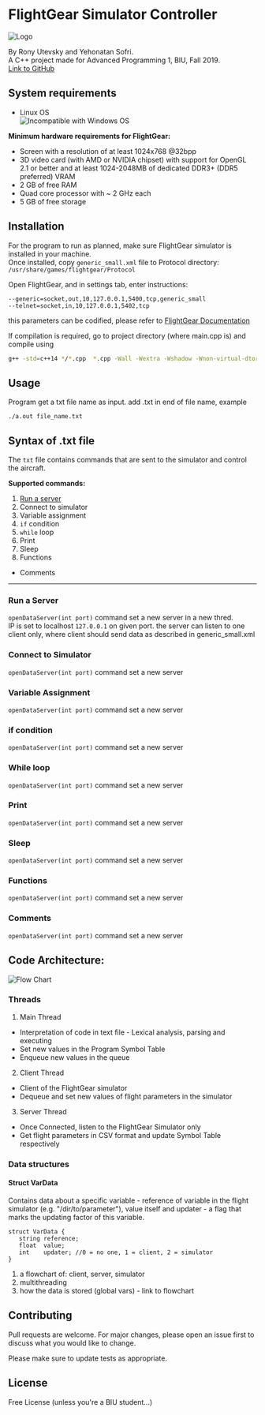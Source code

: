 # FlightGear Simulator Controller

![Logo](https://wallpapercave.com/wp/wp2113392.jpg)

By Rony Utevsky and Yehonatan Sofri.  
A C++ project made for Advanced Programming 1, BIU, Fall 2019.  
[Link to GitHub](https://github.com/yehonatansofri/SonySim/)
## System requirements
* Linux OS  
![Incompatible with Windows OS](https://img.shields.io/badge/Incompatible%20with%20Windows%20OS-red)

**Minimum hardware requirements for FlightGear:**
* Screen with a resolution of at least 1024x768 @32bpp
* 3D video card (with AMD or NVIDIA chipset) with support for OpenGL 2.1 or better and at least 1024-2048MB of dedicated DDR3+ (DDR5 preferred) VRAM
* 2 GB of free RAM 
* Quad core processor with ~ 2 GHz each
* 5 GB of free storage

## Installation

For the program to run as planned, make sure FlightGear simulator is installed in your machine.  
Once installed, copy `generic_small.xml` file to Protocol directory:   `/usr/share/games/flightgear/Protocol`  
  
Open FlightGear, and in settings tab, enter instructions:  
```
--generic=socket,out,10,127.0.0.1,5400,tcp,generic_small 
--telnet=socket,in,10,127.0.0.1,5402,tcp
```
this parameters can be codified, please refer to   [FlightGear Documentation](http://wiki.flightgear.org/Main_Page/)

If compilation is required, go to project directory (where main.cpp is) and compile using 

```bash
g++ -std=c++14 */*.cpp  *.cpp -Wall -Wextra -Wshadow -Wnon-virtual-dtor -pedantic -o a.out -pthread
```

## Usage
Program get a txt file name as input. add .txt in end of file name, example
```
./a.out file_name.txt
```
## Syntax of .txt file  
The `txt` file contains commands that are sent to the simulator and control the aircraft.  
  
**Supported commands:**  
1. [Run a server](#run-a-server)
2. Connect to simulator
3. Variable assignment
4. `if` condition
5. `while` loop
6. Print
7. Sleep
8. Functions

* Comments
---
### Run a Server
`openDataServer(int port)` command set a new server in a new thred.  
IP is set to localhost `127.0.0.1` on given port. the server can listen to one client only, where client should send data as described in generic_small.xml

### Connect to Simulator
`openDataServer(int port)` command set a new server 

### Variable Assignment
`openDataServer(int port)` command set a new server 

### if condition
`openDataServer(int port)` command set a new server 

### While loop
`openDataServer(int port)` command set a new server 

### Print
`openDataServer(int port)` command set a new server 

### Sleep
`openDataServer(int port)` command set a new server 

### Functions
`openDataServer(int port)` command set a new server 

### Comments
`openDataServer(int port)` command set a new server 

## Code Architecture:  
![Flow Chart](https://github.com/yehonatansofri/SonySim/blob/master/flowchart.PNG)
### Threads  
1. Main Thread
 * Interpretation of code in text file - Lexical analysis, parsing and executing  
 * Set new values in the Program Symbol Table
 * Enqueue new values in the queue
2. Client Thread  
 * Client of the FlightGear simulator
 * Dequeue and set new values of flight parameters in the simulator
3. Server Thread  
 * Once Connected, listen to the FlightGear Simulator only
 * Get flight parameters in CSV format and update Symbol Table respectively  
 ### Data structures  
 #### Struct VarData  
 Contains data about a specific variable - reference of variable in the flight simulator (e.g. "/dir/to/parameter"), value itself and updater - a flag that marks the updating factor of this variable.
 ```
 struct VarData {
    string reference;
    float  value;
    int    updater; //0 = no one, 1 = client, 2 = simulator
 }
 ```

1. a flowchart of: client, server, simulator
2. multithreading
3. how the data is stored (global vars) - link to flowchart


## Contributing
Pull requests are welcome. For major changes, please open an issue first to discuss what you would like to change.

Please make sure to update tests as appropriate.

## License
Free License (unless you're a BIU student...)

